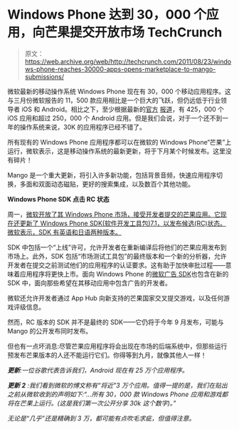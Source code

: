 # Windows Phone 达到 30，000 个应用，向芒果提交开放市场 TechCrunch

> 原文：<https://web.archive.org/web/http://techcrunch.com/2011/08/23/windows-phone-reaches-30000-apps-opens-marketplace-to-mango-submissions/>

微软最新的移动操作系统 Windows Phone 现在有 30，000 个移动应用程序。这与三月份微软报告的 11，500 款应用相比是一个巨大的飞跃，但仍远低于行业领导者 iOS 和 Android。相比之下，至少根据最新的[官方](https://web.archive.org/web/20230205015135/https://techcrunch.com/2010/05/19/live-from-the-google-io-keynote/) [报道](https://web.archive.org/web/20230205015135/http://www.apple.com/pr/library/2011/07/07Apples-App-Store-Downloads-Top-15-Billion.html)，有 425，000 个 iOS 应用和超过 250，000 个 Android 应用。但是我们会说，对于一个还不到一年的操作系统来说，30K 的应用程序已经不错了。

所有现有的 Windows Phone 应用程序都可以在微软的 Windows Phone“芒果”上运行，微软表示，这是移动操作系统的最新更新，将于下月某个时候发布。这里没有碎片！

Mango 是一个重大更新，将引入许多新功能，包括背景音频，快速应用程序切换，多面和双面动态磁贴，更好的搜索集成，以及数百个其他功能。

**Windows Phone SDK 点击 RC 状态**

周一，[微软开放了其 Windows Phone 市场，接受开发者提交的芒果应用。它现在还更新了 Windows Phone SDK(软件开发工具包)7.1，以发布候选(RC)状态。微软表示，SDK 有英语和日语两种版本。](https://web.archive.org/web/20230205015135/http://windowsteamblog.com/windows_phone/b/wpdev/archive/2011/08/22/quick-update-on-mango-app-submissions.aspx)

SDK 中包括一个“上线”许可，允许开发者在重新编译后将他们的芒果应用发布到市场上。此外，SDK 包括“市场测试工具包”的最终版本和一个新的分析器，允许开发者在提交之前测试他们的应用程序的认证要求。这有助于加快审批过程——意味着应用程序将更快上市。面向 Windows Phone 的[微软广告 SDK](https://web.archive.org/web/20230205015135/http://msdn.microsoft.com/en-us/library/hh286399(v=VS.92).aspx)也包含在新的 SDK 中，面向那些希望在其移动应用中包含广告的开发者。

微软还允许开发者通过 App Hub 向新支持的芒果国家交叉提交游戏，以及任何游戏评级信息。

然而，RC 版本的 SDK 并不是最终的 SDK——它仍将于今年 9 月发布，可能与 Mango 的公开发布同时发布。

但也有一点坏消息:尽管芒果应用程序将会出现在市场的后端系统中，但那些运行预发布芒果版本的人还不能运行它们。你得等到九月，就像其他人一样！

***更新**:一位谷歌代表告诉我们，Android 现在有 25 万个应用程序。*

***更新** **2** :我们看到微软的博文称有“将近”3 万个应用。值得一提的是，我们在贴出之前从微软收到的声明如下:“…所有 30，000 款 Windows Phone 应用和游戏都将在芒果上运行。(这是我们第一次公开分享 30k 这个数字)。”*

*无论是“几乎”还是精确到 3 万，都可能有点吹毛求疵，但值得注意。*